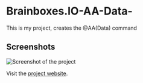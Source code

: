 # Brainboxes.IO-AA-Data-

This is my project, creates the @AA(Data) command

## Screenshots

![Screenshot of the project](https://i.imgur.com/Ps0n9jm.png)

Visit the [project website](https://htmlpreview.github.io/?https://github.com/isrightkev/Brainboxes.IO-AA-Data-/blob/main/index.html).
